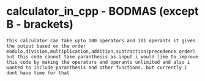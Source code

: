 # calculator_in_cpp - BODMAS (except B - brackets)
``
this calculator can take upto 100 operators and 101 operants it gives the output based on the order modulo,division,multiplication,addition,subtraction(precedence order)
but this code cannot take paranthesis as input
i would like to improve this code by making the operators and operants unlimited and also i wanted to include paranthesis and other functions.
but currently i dont have time for that
``
